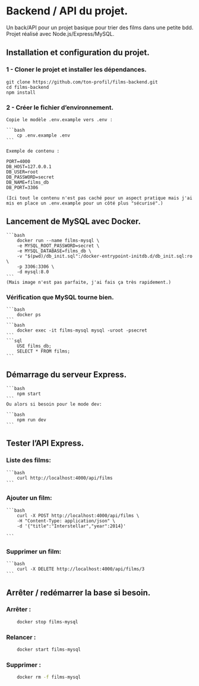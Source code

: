 # Backend / API du projet.
Un back/API pour un projet basique pour trier des films dans une petite bdd.
Projet réalisé avec Node.js/Express/MySQL.
## Installation et configuration du projet.

### 1 - Cloner le projet et installer les dépendances.
    
    git clone https://github.com/ton-profil/films-backend.git
    cd films-backend
    npm install
    

### 2 - Créer le fichier d’environnement.

    Copie le modèle .env.example vers .env :

    ```bash
        cp .env.example .env
    ```

    Exemple de contenu :

    PORT=4000
    DB_HOST=127.0.0.1
    DB_USER=root
    DB_PASSWORD=secret
    DB_NAME=films_db
    DB_PORT=3306

    (Ici tout le contenu n'est pas caché pour un aspect pratique mais j'ai mis en place un .env.example pour un côté plus "sécurisé".)

## Lancement de MySQL avec Docker.
    ```bash
        docker run --name films-mysql \
        -e MYSQL_ROOT_PASSWORD=secret \
        -e MYSQL_DATABASE=films_db \
        -v "$(pwd)/db_init.sql":/docker-entrypoint-initdb.d/db_init.sql:ro \
        -p 3306:3306 \
        -d mysql:8.0
    ```
    (Mais image n'est pas parfaite, j'ai fais ça très rapidement.)
    
### Vérification que MySQL tourne bien.
    ```bash
        docker ps
    ```
    ```bash
        docker exec -it films-mysql mysql -uroot -psecret
    ```
    ```sql
        USE films_db;
        SELECT * FROM films;
    ```
## Démarrage du serveur Express.
    ```bash
        npm start
    ```
    Ou alors si besoin pour le mode dev:

    ```bash
        npm run dev
    ```
## Tester l’API Express.
### Liste des films:
    ```bash
        curl http://localhost:4000/api/films
    ```
### Ajouter un film:
    ```bash
        curl -X POST http://localhost:4000/api/films \
        -H "Content-Type: application/json" \
        -d '{"title":"Interstellar","year":2014}'

    ```
### Supprimer un film:
    ```bash
        curl -X DELETE http://localhost:4000/api/films/3
    ```

## Arrêter / redémarrer la base si besoin.
### Arrêter :
```bash
    docker stop films-mysql
```
### Relancer :
```bash
    docker start films-mysql
```
### Supprimer :
```bash
    docker rm -f films-mysql
```